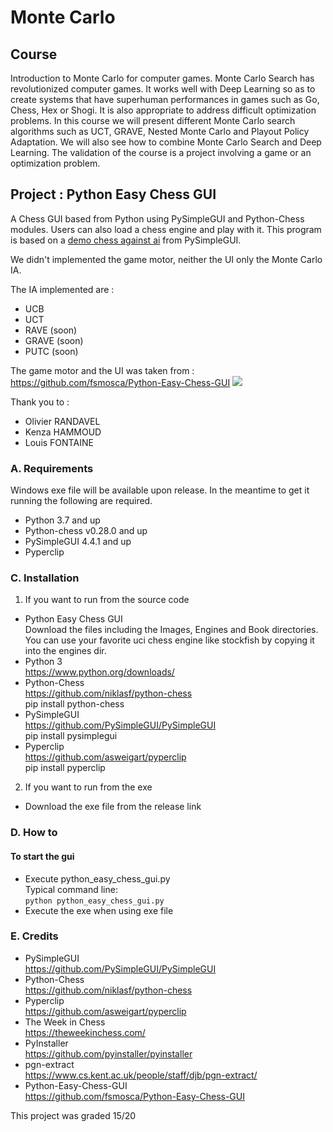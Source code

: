 # Monte Carlo

## Course 

Introduction to Monte Carlo for computer games. Monte Carlo Search has revolutionized computer games. It works well with
Deep Learning so as to create systems that have superhuman performances in games such as Go, Chess, Hex or Shogi. It is
also appropriate to address difficult optimization problems. In this course we will present different Monte Carlo 
search algorithms such as UCT, GRAVE, Nested Monte Carlo and Playout Policy Adaptation. We will also see how to 
combine Monte Carlo Search and Deep Learning. The validation of the course is a project involving a game or an 
optimization problem.

## Project : Python Easy Chess GUI
A Chess GUI based from Python using PySimpleGUI and Python-Chess modules. Users can also load a chess engine and play with it. This program is based on a [demo chess against ai](https://github.com/PySimpleGUI/PySimpleGUI/tree/master/Chess) from PySimpleGUI.<br>

We didn't implemented the game motor, neither the UI only the Monte Carlo IA.

The IA implemented are :
- UCB
- UCT
- RAVE (soon)
- GRAVE (soon)
- PUTC (soon)

The game motor and the UI was taken from : https://github.com/fsmosca/Python-Easy-Chess-GUI
![](https://i.imgur.com/DT0lOO2.png)

Thank you to :
- Olivier RANDAVEL
- Kenza HAMMOUD
- Louis FONTAINE

### A. Requirements
Windows exe file will be available upon release. In the meantime to get it running the following are required.
* Python 3.7 and up
* Python-chess v0.28.0 and up
* PySimpleGUI 4.4.1 and up
* Pyperclip


### C. Installation
1. If you want to run from the source code
* Python Easy Chess GUI<br>
Download the files including the Images, Engines and Book directories. You can use your favorite uci chess engine like stockfish by copying it into the engines dir.
* Python 3<br>
https://www.python.org/downloads/
* Python-Chess<br>
https://github.com/niklasf/python-chess<br>
pip install python-chess
* PySimpleGUI<br>
https://github.com/PySimpleGUI/PySimpleGUI<br>
pip install pysimplegui
* Pyperclip<br>
https://github.com/asweigart/pyperclip<br>
pip install pyperclip
2. If you want to run from the exe
* Download the exe file from the release link

### D. How to
#### To start the gui
* Execute python_easy_chess_gui.py<br>
Typical command line:<br>
`python python_easy_chess_gui.py`
* Execute the exe when using exe file


### E. Credits
* PySimpleGUI<br>
https://github.com/PySimpleGUI/PySimpleGUI
* Python-Chess<br>
https://github.com/niklasf/python-chess
* Pyperclip<br>
https://github.com/asweigart/pyperclip
* The Week in Chess<br>
https://theweekinchess.com/
* PyInstaller<br>
https://github.com/pyinstaller/pyinstaller
* pgn-extract<br>
https://www.cs.kent.ac.uk/people/staff/djb/pgn-extract/
* Python-Easy-Chess-GUI<br>
https://github.com/fsmosca/Python-Easy-Chess-GUI

This project was graded 15/20
